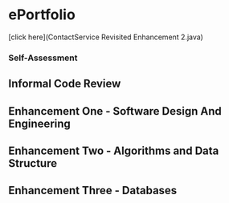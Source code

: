# ePortfolio

[click here](ContactService Revisited Enhancement 2.java)

### Self-Assessment



## Informal Code Review



## Enhancement One - Software Design And Engineering



## Enhancement Two - Algorithms and Data Structure



## Enhancement Three - Databases
